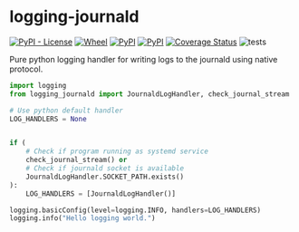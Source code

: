 logging-journald
================

[![PyPI - License](https://img.shields.io/pypi/l/logging-journald)](https://pypi.org/project/logging-journald) [![Wheel](https://img.shields.io/pypi/wheel/logging-journald)](https://pypi.org/project/logging-journald) [![PyPI](https://img.shields.io/pypi/v/logging-journald)](https://pypi.org/project/logging-journald) [![PyPI](https://img.shields.io/pypi/pyversions/logging-journald)](https://pypi.org/project/logging-journald) [![Coverage Status](https://coveralls.io/repos/github/mosquito/logging-journald/badge.svg?branch=master)](https://coveralls.io/github/mosquito/logging-journald?branch=master) ![tests](https://github.com/mosquito/logging-journald/workflows/tests/badge.svg?branch=master)

Pure python logging handler for writing logs to the journald using
native protocol.

```python
import logging
from logging_journald import JournaldLogHandler, check_journal_stream

# Use python default handler
LOG_HANDLERS = None


if (
    # Check if program running as systemd service
    check_journal_stream() or
    # Check if journald socket is available
    JournaldLogHandler.SOCKET_PATH.exists()
):
    LOG_HANDLERS = [JournaldLogHandler()]

logging.basicConfig(level=logging.INFO, handlers=LOG_HANDLERS)
logging.info("Hello logging world.")
```

